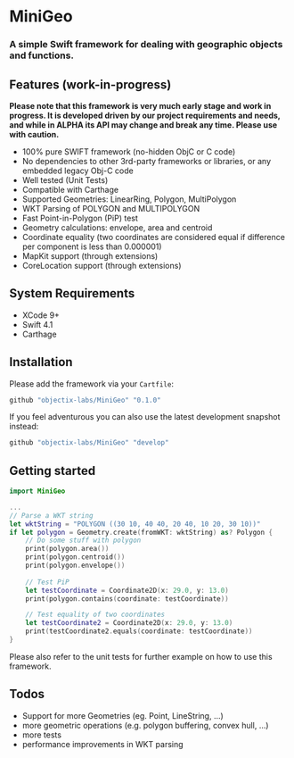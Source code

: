 # MiniGeo

### A simple Swift framework for dealing with geographic objects and functions.

## Features (work-in-progress)
**Please note that this framework is very much early stage and work in progress. It is developed driven by our project requirements and needs, and while in ALPHA its API may change and break any time. Please use with caution.**

* 100% pure SWIFT framework (no-hidden ObjC or C code)
* No dependencies to other 3rd-party frameworks or libraries, or any embedded legacy Obj-C code
* Well tested (Unit Tests)
* Compatible with Carthage
* Supported Geometries: LinearRing, Polygon, MultiPolygon
* WKT Parsing of POLYGON and MULTIPOLYGON
* Fast Point-in-Polygon (PiP) test
* Geometry calculations: envelope, area and centroid
* Coordinate equality (two coordinates are considered equal if difference per component is less than 0.000001)
* MapKit support (through extensions)
* CoreLocation support (through extensions)

## System Requirements
* XCode 9+
* Swift 4.1
* Carthage

## Installation
Please add the framework via your `Cartfile`:
```bash
github "objectix-labs/MiniGeo" "0.1.0"
```

If you feel adventurous you can also use the latest development snapshot instead:
```bash
github "objectix-labs/MiniGeo" "develop"
````

## Getting started

```swift
import MiniGeo

...
// Parse a WKT string
let wktString = "POLYGON ((30 10, 40 40, 20 40, 10 20, 30 10))"
if let polygon = Geometry.create(fromWKT: wktString) as? Polygon {
    // Do some stuff with polygon
    print(polygon.area())
    print(polygon.centroid())
    print(polygon.envelope())
    
    // Test PiP
    let testCoordinate = Coordinate2D(x: 29.0, y: 13.0)
    print(polygon.contains(coordinate: testCoordinate))

    // Test equality of two coordinates
    let testCoordinate2 = Coordinate2D(x: 29.0, y: 13.0)
    print(testCoordinate2.equals(coordinate: testCoordinate))
}
```

Please also refer to the unit tests for further example on how to use this framework.

## Todos
* Support for more Geometries (eg. Point, LineString, ...)
* more geometric operations (e.g. polygon buffering, convex hull, ...)
* more tests
* performance improvements in WKT parsing